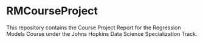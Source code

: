 RMCourseProject
===============

This repository contains the Course Project Report for the Regression Models Course under the Johns Hopkins Data Science Specialization Track.
